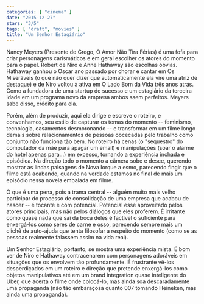 ```yaml
---
categories: [ "cinema" ]
date: "2015-12-27"
stars: "3/5"
tags: [ "draft", "movies" ]
title: "Um Senhor Estagiário"
---
```

Nancy Meyers (Presente de Grego, O Amor Não Tira Férias) é uma fofa
para criar personagens carismáticos e em geral escolher os atores
do momento para o papel. Robert de Niro e Anne Hathaway são escolhas
óbvias. Hathaway ganhou o Oscar ano passado por chorar e cantar em Os
Miseráveis (o que não quer dizer que automaticamente ela vire uma atriz
de destaque) e de Niro voltou à ativa em O Lado Bom da Vida três anos
atrás. Como a fundadora de uma startup de sucesso e um estagiário da
terceira idade em um programa novo da empresa ambos saem perfeitos. Meyers
sabe disso, crédito para ela.

Porém, além de produzir, aqui ela dirige e escreve o roteiro, e
convenhamos, seu estilo de capturar os temas do momento -- feminismo,
tecnologia, casamentos desmoronando -- e transformar em um filme longo
demais sobre relacionamentos de pessoas obcecadas pelo trabalho como
conjunto não funciona tão bem. No roteiro há cenas (o "sequestro" do
computador da mãe para apagar um email) e manipulações (soar o alarme
do hotel apenas para...) em excesso, tornando a experiência inchada e
episódica. Na direção todo o momento a câmera sobe e desce, querendo
mostrar as lindas paisagens de Nova Iorque a esmo, parecendo fingir que
o filme está acabando, quando na verdade estamos no final de mais um
episódio nessa novela embalada em filme.

O que é uma pena, pois a trama central -- alguém muito mais velho
participar do processo de consolidação de uma empresa que acabou
de nascer -- é tocante e com potencial. Potencial esse aproveitado
pelos atores principais, mas não pelos diálogos que eles proferem. É
irritante como quase nada que sai da boca deles é factível o suficiente
para enxergá-los como seres de carne e osso, parecendo sempre mais um
clichê de auto-ajuda que tenta filosofar a respeito do momento (como
se as pessoas realmente falassem assim na vida real).

Um Senhor Estagiário, portanto, se mostra uma experiência mista. É
bom ver de Niro e Hathaway contracenarem com personagens adoráveis em
situações que os envolvem tão profundamente. É frustrante vê-los
desperdiçados em um roteiro e direção que pretende enxergá-los como
objetos manipulativos até em um brand integration quase inteligente do
Uber, que acerta o filme onde colocá-lo, mas ainda soa descaradamente
uma propaganda (não tão embaraçosa quanto 007 tomando Heineken,
mas ainda uma propaganda).
